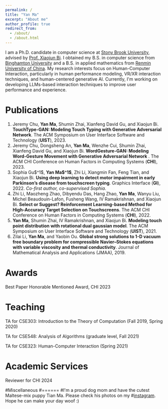 ```yaml
---
permalink: /
title: "Yan Ma"
excerpt: "About me"
author_profile: true
redirect_from:
  - /about/
  - /about.html
---
```


I am a Ph.D. candidate in computer science at [Stony Brook University](https://www.stonybrook.edu), advised by [Prof. Xiaojun Bi](https://www3.cs.stonybrook.edu/~xiaojun/). I obtained my B.S. in computer science from [Binghamton University](https://www.binghamton.edu/) and a B.S. in applied mathematics from [Renmin University of China](https://en.ruc.edu.cn/). My research interests focus on Human-Computer Interaction, particularly in human performance modeling, VR/XR interaction techniques, and human-centered generative AI. Currently, I'm working on developing LLMs-based interaction techniques to improve user performance and experience.

Publications
======
<ol>
  <li> Jeremy Chu, <b>Yan Ma</b>, Shumin Zhai, Xianfeng David Gu, and Xiaojun Bi. <b>TouchType-GAN: Modeling Touch Typing with Generative Adversarial Network</b>. The ACM Symposium on User Interface Software and Technology (<b>UIST</b>), 2023.</li>

  <li>Jeremy Chu, Dongsheng An, <b>Yan Ma</b>, Wenzhe Cui, Shumin Zhai, Xianfeng David Gu, and Xiaojun Bi. <b>WordGesture-GAN: Modeling Word-Gesture Movement with Generative Adversarial Network</b> . The ACM CHI Conference on Human Factors in Computing Systems (<b>CHI</b>), 2023.</li>

  <li>Sophia Gu$^1$, <b>Yan Ma$^1$</b>, Zhi Li, Xiangmin Fan, Feng Tian, and Xiaojun Bi. <b>Using deep learning to detect motor impairment in early Parkinson’s disease from touchscreen typing</b>. Graphics Interface (<b>GI</b>), 2022. <i>Co-first author, co-supervised Sophia</i>.</li>

  <li>Zhi Li, Maozheng Zhao, Dibyendu Das, Hang Zhao, <b>Yan Ma</b>, Wanyu Liu, Michel Beaudouin-Lafon, Fusheng Wang, IV Ramakrishnan, and Xiaojun Bi. <b>Select or Suggest? Reinforcement Learning-based Method for High-Accuracy Target Selection on Touchscreens</b>. The ACM CHI Conference on Human Factors in Computing Systems (<b>CHI</b>), 2022.</li>

  <li><b>Yan Ma</b>, Shumin Zhai, IV Ramakrishnan, and Xiaojun Bi. <b>Modeling touch point distribution with rotational dual gaussian model</b>. The ACM Symposium on User Interface Software and Technology (<b>UIST</b>), 2021.</li>

  <li>Zilai Li, <b>Yan Ma</b>, and Yaobin Ou. <b>Global strong solutions to 1-D vacuum free boundary problem for compressible Navier–Stokes equations with variable viscosity and thermal conductivity</b>. Journal of Mathematical Analysis and Applications (JMAA), 2019.</li>
</ol>

Awards
======
Best Paper Honorable Mentioned Award, CHI 2023

Teaching
======
TA for CSE303: Introduction to the Theory of Computation (Fall 2019, Spring 2020)

TA for CSE548: Analysis of Algorithms (graduate level, Fall 2021)

TA for CSE323: Human-Computer Interaction (Spring 2021)

Academic Services
======
Reviewer for CHI 2024

#Miscellaneous
#======
#I'm a proud dog mom and have the cutest Maltese-mix puppy Tian Ma. Please check his photos on my #[instagram](https://www.instagram.com/goodboytiantianma/). Hope he can make your day woof :)
